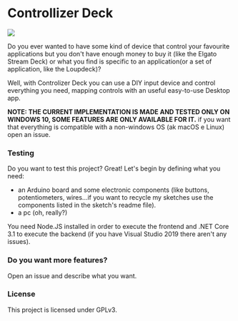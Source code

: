 # Controllizer Deck

<p>
<a href="README.it.md">
<img src="https://img.shields.io/badge/Read%20in-Italian-%23a800ff"></a>
</p>

Do you ever wanted to have some kind of device that control your favourite applications but you don't have enough money to buy it (like the Elgato Stream Deck) or what you find is specific to an application(or a set of application, like the Loupdeck)?

Well, with Controlizer Deck you can use a DIY input device and control everything you need, mapping controls with an useful easy-to-use Desktop app.

**NOTE: THE CURRENT IMPLEMENTATION IS MADE AND TESTED ONLY ON WINDOWS 10, SOME FEATURES ARE ONLY AVAILABLE FOR IT.** if you want that everything is compatible with a non-windows OS (ak macOS e Linux) open an issue.

### Testing
Do you want to test this project? Great!
Let's begin by defining what you need:
- an Arduino board and some electronic components (like buttons, potentiometers, wires...if you want to recycle my sketches use the components listed in the sketch's readme file).
- a pc (oh, really?)

You need Node.JS installed in order to execute the frontend and .NET Core 3.1 to execute the backend (if you have Visual Studio 2019 there aren't any issues).

### Do you want more features?
Open an issue and describe what you want.

### License
This project is licensed under GPLv3.
